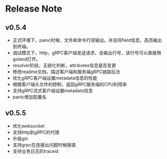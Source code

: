 # Release Note
## v0.5.4
* 正式环境下，panic时候，文件和命令行双输出。并且将field信息，高亮输出到终端。
* 调试模式下，http，gRPC客户端发送请求，会输出行号，该行号可以直接用goland打开。
* resolver阶段，无锁化判断，attributes信息是否变更
* 修改readme文档，描述客户端和服务端gRPC链路玩法
* 优化gRPC客户端设置metadata信息的性能
* 根据客户端头文件的控制，返回gRPC服务端的CPU利用率
* 支持gRPC流式客户端设置metadata信息
* panic增加配置名

## v0.5.5
* 优化websocket
* 支持http到gRPC的代理
* 升级gin
* 支持grpc在连接出问题时候报错
* 支持业务日志的traceid